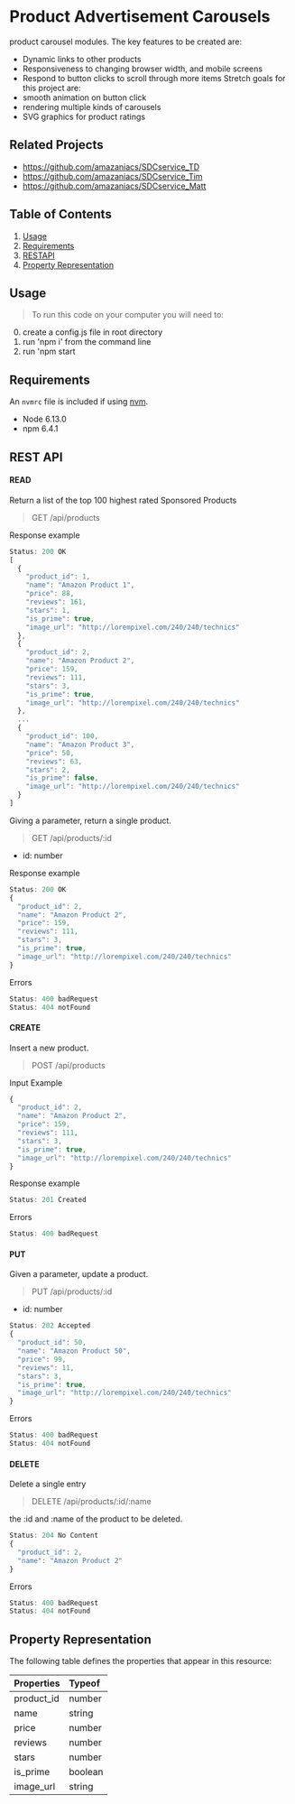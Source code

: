 # Product Advertisement Carousels

  product carousel modules. The key features to be created are:
  * Dynamic links to other products
  * Responsiveness to changing browser width, and mobile screens
  * Respond to button clicks to scroll through more items
  Stretch goals for this project are:
  * smooth animation on button click
  * rendering multiple kinds of carousels
  * SVG graphics for product ratings

## Related Projects

  - https://github.com/amazaniacs/SDCservice_TD
  - https://github.com/amazaniacs/SDCservice_Tim
  - https://github.com/amazaniacs/SDCservice_Matt

## Table of Contents

1. [Usage](#usage)
2. [Requirements](#requirements)
3. [RESTAPI](#restapi)
4. [Property Representation](#propertyrepresentation)

## Usage

> To run this code on your computer you will need to:
  0) create a config.js file in root directory
  1) run 'npm i' from the command line
  2) run 'npm start

## Requirements

An `nvmrc` file is included if using [nvm](https://github.com/creationix/nvm).

- Node 6.13.0
- npm 6.4.1


## REST API

#### READ
Return a list of the top 100 highest rated Sponsored Products
> GET /api/products

Response example
```js
Status: 200 OK
[
  {
    "product_id": 1,
    "name": "Amazon Product 1",
    "price": 88,
    "reviews": 161,
    "stars": 1,
    "is_prime": true,
    "image_url": "http://lorempixel.com/240/240/technics"
  },
  {
    "product_id": 2,
    "name": "Amazon Product 2",
    "price": 159,
    "reviews": 111,
    "stars": 3,
    "is_prime": true,
    "image_url": "http://lorempixel.com/240/240/technics"
  },
  ...
  {
    "product_id": 100,
    "name": "Amazon Product 3",
    "price": 50,
    "reviews": 63,
    "stars": 2,
    "is_prime": false,
    "image_url": "http://lorempixel.com/240/240/technics"
  }
]
```

Giving a parameter, return a single product.
> GET /api/products/:id

- id: number

Response example

```js
Status: 200 OK
{
  "product_id": 2,
  "name": "Amazon Product 2",
  "price": 159,
  "reviews": 111,
  "stars": 3,
  "is_prime": true,
  "image_url": "http://lorempixel.com/240/240/technics"
}
```

Errors
```js
Status: 400 badRequest
Status: 404 notFound
```


#### CREATE
Insert a new product.
> POST /api/products

Input Example
```js
{
  "product_id": 2,
  "name": "Amazon Product 2",
  "price": 159,
  "reviews": 111,
  "stars": 3,
  "is_prime": true,
  "image_url": "http://lorempixel.com/240/240/technics"
}
```
Response example
```js
Status: 201 Created
```
Errors
```js
Status: 400 badRequest
```


#### PUT
Given a parameter, update a product.
> PUT /api/products/:id

- id: number
```js
Status: 202 Accepted
{
  "product_id": 50,
  "name": "Amazon Product 50",
  "price": 99,
  "reviews": 11,
  "stars": 3,
  "is_prime": true,
  "image_url": "http://lorempixel.com/240/240/technics"
}
```
Errors
```js
Status: 400 badRequest
Status: 404 notFound
```
#### DELETE

Delete a single entry

> DELETE /api/products/:id/:name

the :id and :name of the product to be deleted.

```js
Status: 204 No Content
{
  "product_id": 2,
  "name": "Amazon Product 2"
}
```

Errors
```js
Status: 400 badRequest
Status: 404 notFound
```
## Property Representation

The following table defines the properties that appear in this resource:

| Properties | Typeof |
|:--|:--|
| product_id | number |
| name | string |
| price | number |
| reviews | number |
| stars | number |
| is_prime | boolean |
| image_url | string |
